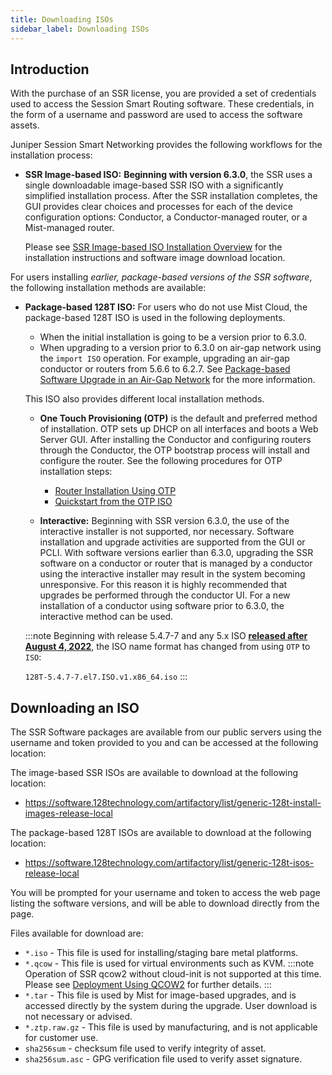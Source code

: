 ```yaml
---
title: Downloading ISOs
sidebar_label: Downloading ISOs
---
```


## Introduction

With the purchase of an SSR license, you are provided a set of credentials used to access the Session Smart Routing software. These credentials, in the form of a username and password are used to access the software assets.

Juniper Session Smart Networking provides the following workflows for the installation process:

- **SSR Image-based ISO:** **Beginning with version 6.3.0**, the SSR uses a single downloadable image-based SSR ISO with a significantly simplified installation process. After the SSR installation completes, the GUI provides clear choices and processes for each of the device configuration options: Conductor, a Conductor-managed router, or a Mist-managed router. 

  Please see [SSR Image-based ISO Installation Overview](intro_installation_univ-iso.md) for the installation instructions and software image download location.

For users installing *earlier, package-based versions of the SSR software*, the following installation methods are available:

- **Package-based 128T ISO:** For users who do not use Mist Cloud, the package-based 128T ISO is used in the following deployments. 

  - When the initial installation is going to be a version prior to 6.3.0.
  - When upgrading to a version prior to 6.3.0 on air-gap network using the `import ISO` operation. For example, upgrading an air-gap conductor or routers from 5.6.6 to 6.2.7. See [Package-based Software Upgrade in an Air-Gap Network](upgrade_restricted_access.md#package-based-software-upgrade) for the more information. 

  This ISO also provides different local installation methods.

  - **One Touch Provisioning (OTP)** is the default and preferred method of installation. OTP sets up DHCP on all interfaces and boots a Web Server GUI. After installing the Conductor and configuring routers through the Conductor, the OTP bootstrap process will install and configure the router. See the following procedures for OTP installation steps: 
    - [Router Installation Using OTP](intro_otp_iso_install.mdx)
    - [Quickstart from the OTP ISO](intro_install_quickstart_otpiso.md)

  - **Interactive:** Beginning with SSR version 6.3.0, the use of the interactive installer is not supported, nor necessary. Software installation and upgrade activities are supported from the GUI or PCLI. With software versions earlier than 6.3.0, upgrading the SSR software on a conductor or router that is managed by a conductor using the interactive installer may result in the system becoming unresponsive. For this reason it is highly recommended that upgrades be performed through the conductor UI. For a new installation of a conductor using software prior to 6.3.0, the interactive method can be used.

  :::note
  Beginning with release 5.4.7-7 and any 5.x ISO [**released after August 4, 2022**](about_releases.mdx#all-releases---limited-general-availability-and-out-of-support), the ISO name format has changed from using `OTP` to `ISO`:

  `128T-5.4.7-7.el7.ISO.v1.x86_64.iso`
  :::

## Downloading an ISO

The SSR Software packages are available from our public servers using the username and token provided to you and can be accessed at the following location:

The image-based SSR ISOs are available to download at the following location:

<!-- markdown-link-check-disable-next-line -->
- https://software.128technology.com/artifactory/list/generic-128t-install-images-release-local

The package-based 128T ISOs are available to download at the following location:

<!-- markdown-link-check-disable-next-line -->
- https://software.128technology.com/artifactory/list/generic-128t-isos-release-local

You will be prompted for your username and token to access the web page listing the software versions, and will be able to download directly from the page.

Files available for download are:

- `*.iso` - This file is used for installing/staging bare metal platforms.
- `*.qcow` - This file is used for virtual environments such as KVM.
:::note
Operation of SSR qcow2 without cloud-init is not supported at this time. Please see 
[Deployment Using QCOW2](https://www.juniper.net/documentation/us/en/software/session-smart-router/docs/install_qcow2_deployment/) for further details.
:::
- `*.tar` - This file is used by Mist for image-based upgrades, and is accessed directly by the system during the upgrade. User download is not necessary or advised.
- `*.ztp.raw.gz` - This file is used by manufacturing, and is not applicable for customer use. 
- `sha256sum` - checksum file used to verify integrity of asset.
- `sha256sum.asc` - GPG verification file used to verify asset signature.


